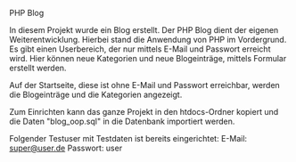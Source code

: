 PHP Blog

In diesem Projekt wurde ein Blog erstellt.
Der PHP Blog dient der eigenen Weiterentwicklung. Hierbei stand die Anwendung von PHP im Vordergrund.
Es gibt einen Userbereich, der nur mittels E-Mail und Passwort erreicht wird.
Hier können neue Kategorien und neue Blogeinträge, mittels Formular erstellt werden.

Auf der Startseite, diese ist ohne E-Mail und Passwort erreichbar,
werden die Blogeinträge und die Kategorien angezeigt.

Zum Einrichten kann das ganze Projekt in den htdocs-Ordner kopiert und
die Daten "blog_oop.sql" in die Datenbank importiert werden.

Folgender Testuser mit Testdaten ist bereits eingerichtet:
E-Mail: super@user.de
Passwort: user